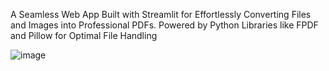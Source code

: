 A Seamless Web App Built with Streamlit for Effortlessly Converting Files and Images into Professional PDFs. 
Powered by Python Libraries like FPDF and Pillow for Optimal File Handling

![image](https://github.com/user-attachments/assets/31e45a8c-723a-4d24-a0a0-1c2d6af0950f)

